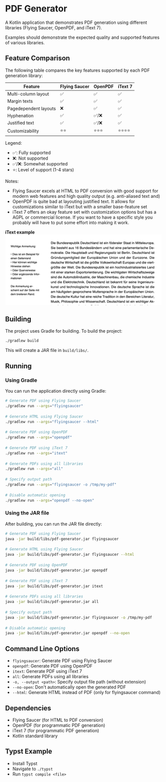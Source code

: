 # PDF Generator

A Kotlin application that demonstrates PDF generation using different libraries (Flying Saucer, OpenPDF, and iText 7).

Examples should demonstrate the expected quality and supported features of various libraries.

## Feature Comparison

The following table compares the key features supported by each PDF generation library:

| Feature | Flying Saucer | OpenPDF | iText 7 |
|---------|--------------|---------|---------|
| Multi-column layout | ✅ | ✅ | ✅ |
| Margin texts | ✅ | ✅ | ✅ |
| Pagedependent layouts | ❌ | ✅ | ✅ |
| Hyphenation | ✅ | ✅/❌ | ✅ |
| Justified text | ✅ | ✅/❌ | ✅ |
| Customizability | ⭐⭐ | ⭐⭐⭐ | ⭐⭐⭐⭐ |

Legend:
- ✅: Fully supported
- ❌: Not supported
- ✅/❌: Somewhat supported
- ⭐: Level of support (1-4 stars)

Notes:
- Flying Saucer excels at HTML to PDF conversion with good support for modern web features and high quality output (e.g. anti-aliased text and)
- OpenPDF is quite bad at layouting justified text. It allows for customizations similar to iText but with a smaller base-feature set
- iText 7 offers an okay feature set with customization options but has a AGPL or commercial license. If you want to have a specific style you probably will have to put some effort into making it work.

**iText example**
![Margin-text example](./assets/itext_margin.png)

## Building

The project uses Gradle for building. To build the project:

```bash
./gradlew build
```

This will create a JAR file in `build/libs/`.

## Running

### Using Gradle

You can run the application directly using Gradle:

```bash
# Generate PDF using Flying Saucer
./gradlew run --args="flyingsaucer"

# Generate HTML using Flying Saucer
./gradlew run --args="flyingsaucer --html"

# Generate PDF using OpenPDF
./gradlew run --args="openpdf"

# Generate PDF using iText 7
./gradlew run --args="itext"

# Generate PDFs using all libraries
./gradlew run --args="all"

# Specify output path
./gradlew run --args="flyingsaucer -o /tmp/my-pdf"

# Disable automatic opening
./gradlew run --args="openpdf --no-open"
```

### Using the JAR file

After building, you can run the JAR file directly:

```bash
# Generate PDF using Flying Saucer
java -jar build/libs/pdf-generator.jar flyingsaucer

# Generate HTML using Flying Saucer
java -jar build/libs/pdf-generator.jar flyingsaucer --html

# Generate PDF using OpenPDF
java -jar build/libs/pdf-generator.jar openpdf

# Generate PDF using iText 7
java -jar build/libs/pdf-generator.jar itext

# Generate PDFs using all libraries
java -jar build/libs/pdf-generator.jar all

# Specify output path
java -jar build/libs/pdf-generator.jar flyingsaucer -o /tmp/my-pdf

# Disable automatic opening
java -jar build/libs/pdf-generator.jar openpdf --no-open
```

## Command Line Options

- `flyingsaucer`: Generate PDF using Flying Saucer
- `openpdf`: Generate PDF using OpenPDF
- `itext`: Generate PDF using iText 7
- `all`: Generate PDFs using all libraries
- `-o, --output <path>`: Specify output file path (without extension)
- `--no-open`: Don't automatically open the generated PDF
- `--html`: Generate HTML instead of PDF (only for flyingsaucer command)

## Dependencies

- Flying Saucer (for HTML to PDF conversion)
- OpenPDF (for programmatic PDF generation)
- iText 7 (for programmatic PDF generation)
- Kotlin standard library 

## Typst Example
- Install Typst
- Navigate to `./typst`
- Run `typst compile <file>`
